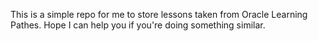 This is a simple repo for me to store lessons taken from Oracle Learning Pathes. Hope I can help you if you're doing something similar.
